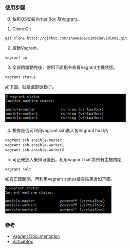 ### 使用步驟

0. 依照OS安裝[VirtualBox](https://www.virtualbox.org/wiki/Downloads) 及[Vagrant](https://www.vagrantup.com/)。

1. Clone Git
```git
git clone https://github.com/shuweide/simboDev201802.git
```
2. 啟動Vagrant。

```vagrant
vagrant up
```
3. 全部啟請動完後，使用下面指令查看Vagrant主機狀態。

```vagrant
vagrant status
```
如下圖，就是全部啟動了。

![Image of Vagrant status](https://raw.githubusercontent.com/shuweide/simboDev201802/master/images/vagrant%20status.png)

4. 檢查是否可利用vagrant ssh進入各Vagrant host內

```vagrant
vagrant ssh ansible-master
vagrant ssh ansible-worker1
vagrant ssh ansible-worker2
```
5. 可正確進入後即可退出，利用vagrant halt將所有主機關閉

```vagrant
vagrant halt
```
如有正確關閉，再利用vagrant status檢查結果會如下圖。

![Image of Vagrant status poweroff](https://raw.githubusercontent.com/shuweide/simboDev201802/master/images/vagrant%20status%20poweroff.png)

### 參考

- [Vagrant Documentation](https://www.vagrantup.com/docs/index.html) 
- [VirtualBox](https://www.virtualbox.org/)
